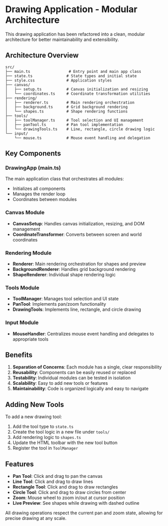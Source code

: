 # Drawing Application - Modular Architecture

This drawing application has been refactored into a clean, modular architecture for better maintainability and extensibility.

## Architecture Overview

```
src/
├── main.ts                 # Entry point and main app class
├── state.ts               # State types and initial state
├── style.css              # Application styles
├── canvas/
│   ├── setup.ts           # Canvas initialization and resizing
│   └── coordinates.ts     # Coordinate transformation utilities
├── rendering/
│   ├── renderer.ts        # Main rendering orchestration
│   ├── background.ts      # Grid background rendering
│   └── shapes.ts          # Shape rendering functions
├── tools/
│   ├── toolManager.ts     # Tool selection and UI management
│   ├── panTool.ts         # Pan tool implementation
│   └── drawingTools.ts    # Line, rectangle, circle drawing logic
└── input/
    └── mouse.ts           # Mouse event handling and delegation
```

## Key Components

### DrawingApp (main.ts)
The main application class that orchestrates all modules:
- Initializes all components
- Manages the render loop
- Coordinates between modules

### Canvas Module
- **CanvasSetup**: Handles canvas initialization, resizing, and DOM management
- **CoordinateTransformer**: Converts between screen and world coordinates

### Rendering Module
- **Renderer**: Main rendering orchestration for shapes and preview
- **BackgroundRenderer**: Handles grid background rendering
- **ShapeRenderer**: Individual shape rendering logic

### Tools Module
- **ToolManager**: Manages tool selection and UI state
- **PanTool**: Implements pan/zoom functionality
- **DrawingTools**: Implements line, rectangle, and circle drawing

### Input Module
- **MouseHandler**: Centralizes mouse event handling and delegates to appropriate tools

## Benefits

1. **Separation of Concerns**: Each module has a single, clear responsibility
2. **Reusability**: Components can be easily reused or replaced
3. **Testability**: Individual modules can be tested in isolation
4. **Scalability**: Easy to add new tools or features
5. **Maintainability**: Code is organized logically and easy to navigate

## Adding New Tools

To add a new drawing tool:

1. Add the tool type to `state.ts`
2. Create the tool logic in a new file under `tools/`
3. Add rendering logic to `shapes.ts`
4. Update the HTML toolbar with the new tool button
5. Register the tool in `ToolManager`

## Features

- **Pan Tool**: Click and drag to pan the canvas
- **Line Tool**: Click and drag to draw lines
- **Rectangle Tool**: Click and drag to draw rectangles
- **Circle Tool**: Click and drag to draw circles from center
- **Zoom**: Mouse wheel to zoom in/out at cursor position
- **Live Preview**: See shapes while drawing with dashed outline

All drawing operations respect the current pan and zoom state, allowing for precise drawing at any scale.
